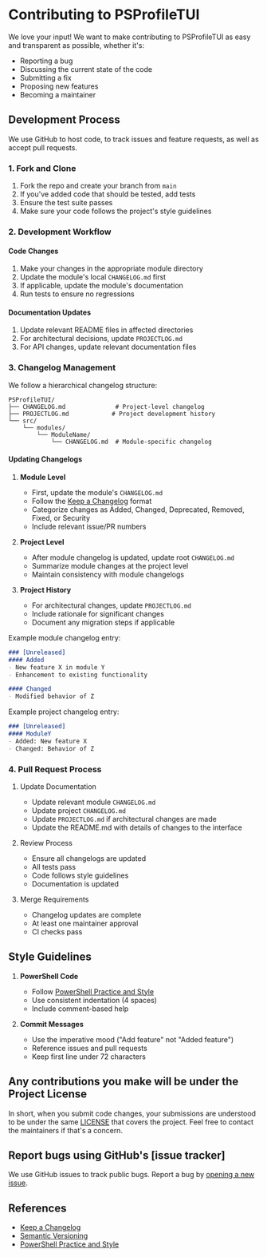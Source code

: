 # Contributing to PSProfileTUI

We love your input! We want to make contributing to PSProfileTUI as easy and transparent as possible, whether it's:

- Reporting a bug
- Discussing the current state of the code
- Submitting a fix
- Proposing new features
- Becoming a maintainer

## Development Process

We use GitHub to host code, to track issues and feature requests, as well as accept pull requests.

### 1. Fork and Clone
1. Fork the repo and create your branch from `main`
2. If you've added code that should be tested, add tests
3. Ensure the test suite passes
4. Make sure your code follows the project's style guidelines

### 2. Development Workflow

#### Code Changes
1. Make your changes in the appropriate module directory
2. Update the module's local `CHANGELOG.md` first
3. If applicable, update the module's documentation
4. Run tests to ensure no regressions

#### Documentation Updates
1. Update relevant README files in affected directories
2. For architectural decisions, update `PROJECTLOG.md`
3. For API changes, update relevant documentation files

### 3. Changelog Management

We follow a hierarchical changelog structure:

```
PSProfileTUI/
├── CHANGELOG.md              # Project-level changelog
├── PROJECTLOG.md            # Project development history
└── src/
    └── modules/
        └── ModuleName/
            └── CHANGELOG.md  # Module-specific changelog
```

#### Updating Changelogs

1. **Module Level**
   - First, update the module's `CHANGELOG.md`
   - Follow the [Keep a Changelog](https://keepachangelog.com/) format
   - Categorize changes as Added, Changed, Deprecated, Removed, Fixed, or Security
   - Include relevant issue/PR numbers

2. **Project Level**
   - After module changelog is updated, update root `CHANGELOG.md`
   - Summarize module changes at the project level
   - Maintain consistency with module changelogs

3. **Project History**
   - For architectural changes, update `PROJECTLOG.md`
   - Include rationale for significant changes
   - Document any migration steps if applicable

Example module changelog entry:
```markdown
### [Unreleased]
#### Added
- New feature X in module Y
- Enhancement to existing functionality

#### Changed
- Modified behavior of Z
```

Example project changelog entry:
```markdown
### [Unreleased]
#### ModuleY
- Added: New feature X
- Changed: Behavior of Z
```

### 4. Pull Request Process

1. Update Documentation
   - Update relevant module `CHANGELOG.md`
   - Update project `CHANGELOG.md`
   - Update `PROJECTLOG.md` if architectural changes are made
   - Update the README.md with details of changes to the interface

2. Review Process
   - Ensure all changelogs are updated
   - All tests pass
   - Code follows style guidelines
   - Documentation is updated

3. Merge Requirements
   - Changelog updates are complete
   - At least one maintainer approval
   - CI checks pass

## Style Guidelines

1. **PowerShell Code**
   - Follow [PowerShell Practice and Style](https://poshcode.gitbook.io/powershell-practice-and-style/)
   - Use consistent indentation (4 spaces)
   - Include comment-based help

2. **Commit Messages**
   - Use the imperative mood ("Add feature" not "Added feature")
   - Reference issues and pull requests
   - Keep first line under 72 characters

## Any contributions you make will be under the Project License

In short, when you submit code changes, your submissions are understood to be under the same [LICENSE](LICENSE) that covers the project. Feel free to contact the maintainers if that's a concern.

## Report bugs using GitHub's [issue tracker]

We use GitHub issues to track public bugs. Report a bug by [opening a new issue]().

## References

- [Keep a Changelog](https://keepachangelog.com/)
- [Semantic Versioning](https://semver.org/)
- [PowerShell Practice and Style](https://poshcode.gitbook.io/powershell-practice-and-style/)
